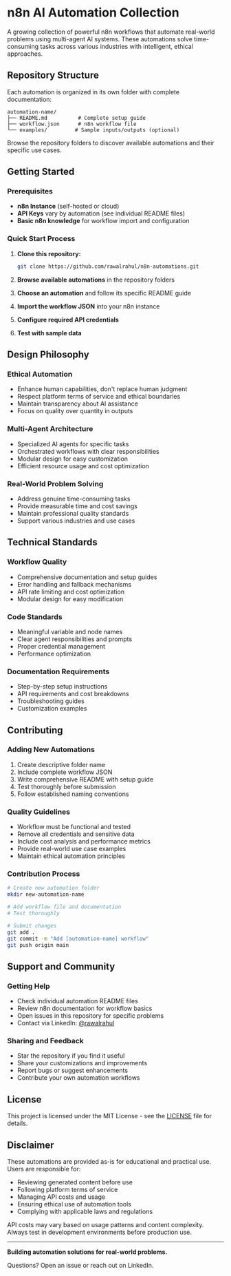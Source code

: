 # n8n AI Automation Collection

A growing collection of powerful n8n workflows that automate real-world problems using multi-agent AI systems. These automations solve time-consuming tasks across various industries with intelligent, ethical approaches.

## Repository Structure

Each automation is organized in its own folder with complete documentation:

```
automation-name/
├── README.md          # Complete setup guide
├── workflow.json      # n8n workflow file
└── examples/         # Sample inputs/outputs (optional)
```

Browse the repository folders to discover available automations and their specific use cases.

## Getting Started

### Prerequisites
- **n8n Instance** (self-hosted or cloud)
- **API Keys** vary by automation (see individual README files)
- **Basic n8n knowledge** for workflow import and configuration

### Quick Start Process
1. **Clone this repository:**
   ```bash
   git clone https://github.com/rawalrahul/n8n-automations.git
   ```

2. **Browse available automations** in the repository folders

3. **Choose an automation** and follow its specific README guide

4. **Import the workflow JSON** into your n8n instance

5. **Configure required API credentials**

6. **Test with sample data**

## Design Philosophy

### Ethical Automation
- Enhance human capabilities, don't replace human judgment
- Respect platform terms of service and ethical boundaries
- Maintain transparency about AI assistance
- Focus on quality over quantity in outputs

### Multi-Agent Architecture
- Specialized AI agents for specific tasks
- Orchestrated workflows with clear responsibilities
- Modular design for easy customization
- Efficient resource usage and cost optimization

### Real-World Problem Solving
- Address genuine time-consuming tasks
- Provide measurable time and cost savings
- Maintain professional quality standards
- Support various industries and use cases

## Technical Standards

### Workflow Quality
- Comprehensive documentation and setup guides
- Error handling and fallback mechanisms
- API rate limiting and cost optimization
- Modular design for easy modification

### Code Standards
- Meaningful variable and node names
- Clear agent responsibilities and prompts
- Proper credential management
- Performance optimization

### Documentation Requirements
- Step-by-step setup instructions
- API requirements and cost breakdowns
- Troubleshooting guides
- Customization examples

## Contributing

### Adding New Automations
1. Create descriptive folder name
2. Include complete workflow JSON
3. Write comprehensive README with setup guide
4. Test thoroughly before submission
5. Follow established naming conventions

### Quality Guidelines
- Workflow must be functional and tested
- Remove all credentials and sensitive data
- Include cost analysis and performance metrics
- Provide real-world use case examples
- Maintain ethical automation principles

### Contribution Process
```bash
# Create new automation folder
mkdir new-automation-name

# Add workflow file and documentation
# Test thoroughly

# Submit changes
git add .
git commit -m "Add [automation-name] workflow"
git push origin main
```

## Support and Community

### Getting Help
- Check individual automation README files
- Review n8n documentation for workflow basics
- Open issues in this repository for specific problems
- Contact via LinkedIn: [@rawalrahul](https://linkedin.com/in/rawalrahul)

### Sharing and Feedback
- Star the repository if you find it useful
- Share your customizations and improvements
- Report bugs or suggest enhancements
- Contribute your own automation workflows

## License

This project is licensed under the MIT License - see the [LICENSE](LICENSE) file for details.

## Disclaimer

These automations are provided as-is for educational and practical use. Users are responsible for:

- Reviewing generated content before use
- Following platform terms of service
- Managing API costs and usage
- Ensuring ethical use of automation tools
- Complying with applicable laws and regulations

API costs may vary based on usage patterns and content complexity. Always test in development environments before production use.

---

**Building automation solutions for real-world problems.**

Questions? Open an issue or reach out on LinkedIn.